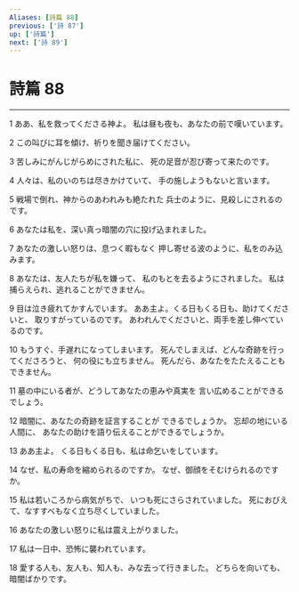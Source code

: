 ```yaml
---
Aliases: [詩篇 88]
previous: ['詩 87']
up: ['詩篇']
next: ['詩 89']
---
```

# 詩篇 88

***




1 
ああ、私を救ってくださる神よ。 私は昼も夜も、あなたの前で嘆いています。 



2 
この叫びに耳を傾け、祈りを聞き届けてください。 



3 
苦しみにがんじがらめにされた私に、 死の足音が忍び寄って来たのです。 



4 
人々は、私のいのちは尽きかけていて、 手の施しようもないと言います。 



5 
戦場で倒れ、神からのあわれみも絶たれた 兵士のように、見殺しにされるのです。 



6 
あなたは私を、深い真っ暗闇の穴に投げ込まれました。 



7 
あなたの激しい怒りは、息つく暇もなく 押し寄せる波のように、私をのみ込みます。 



8 
あなたは、友人たちが私を嫌って、 私のもとを去るようにされました。 私は捕らえられ、逃れることができません。 



9 
目は泣き疲れてかすんでいます。 ああ主よ。くる日もくる日も、助けてくださいと、 取りすがっているのです。 あわれんでくださいと、両手を差し伸べているのです。 



10 
もうすぐ、手遅れになってしまいます。 死んでしまえば、どんな奇跡を行ってくださろうと、 何の役にも立ちません。 死んだら、あなたをたたえることもできません。 



11 
墓の中にいる者が、どうしてあなたの恵みや真実を 言い広めることができるでしょう。 



12 
暗闇に、あなたの奇跡を証言することが できるでしょうか。 忘却の地にいる人間に、 あなたの助けを語り伝えることができるでしょうか。 



13 
ああ主よ。 くる日もくる日も、私は命乞いをしています。 



14 
なぜ、私の寿命を縮められるのですか。 なぜ、御顔をそむけられるのですか。 



15 
私は若いころから病気がちで、 いつも死にさらされていました。 死におびえて、なすすべもなく立ち尽くしていました。 



16 
あなたの激しい怒りに私は震え上がりました。 



17 
私は一日中、恐怖に襲われています。 



18 
愛する人も、友人も、知人も、みな去って行きました。 どちらを向いても、暗闇ばかりです。
